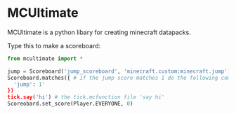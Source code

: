 # MCUltimate
MCUltimate is a python libary for creating minecraft datapacks.

Type this to make a scoreboard:
```python
from mcultimate import *

jump = Scoreboard('jump_scoreboard', 'minecraft.custom:minecraft.jump') # create a scoreboard with the name jump_scoreboard and the criteria jump
Scoreboard.matches({ # if the jump score matches 1 do the following command on the next line
  'jump': 1'
})
tick.say('hi') # the tick.mcfunction file 'say hi'
Scoreobard.set_score(Player.EVERYONE, 0)
```

